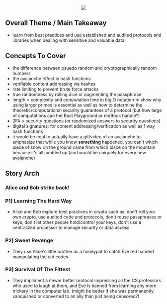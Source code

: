 <p align="center">
  <img src="https://fontmeme.com/temporary/2fff75811232a63155fb5caf857c4cec.png">
</p>

## Overall Theme / Main Takeaway
- learn from best practices and use established and audited protocols and libraries when dealing with sensitive and valuable data.

## Concepts To Cover
- the difference between psuedo random and cryptographically random numbers
- the avalanche effect in hash functions
- verifiable content addressing via hashes
- rate limiting to prevent brute force attacks
- true randomness by rolling dice or augmenting the passphrase
- length > complexity and computation time in big O notation => show why using larger primes is essential as well as how to determine the theoretic/computational security guarantees of a protocol (but how large of computations can the Rust Playground or mdBook handle?)
- 2FA > security questions (or randomized answers to security questions)
- digital signatures: for content addressing/verification as well as 1 way hash functions
- it would be cool to actually have a gif/video of an avalanche to emphasize that while you know **something** happened, you can't which piece of snow on the ground came from which place on the mountain because it's all jumbled up (and would be uniquely for every new avalanche)

## Story Arch

### Alice and Bob strike back!

### P1) Learning The Hard Way
- Alice and Bob explore best practices in crypto such as: don't roll your own crypto, use audited code and protocols, don't reuse passphrases or keys, don't let other people hold/control your keys, don't use a centralized processor to manage security or data access.

### P2) Sweet Revenge
- They use Alice's little brother as a honeypot to catch Eve red handed manipulating the old codes

### P3) Survival Of The Fittest
- They impliment a newer better protocol impressing all the CS professors who used to laugh at them, and Eve is banned from learning any more trickery in the computer lab. (might be better if she was permanently vanquished or converted to an ally than just being censored?)
